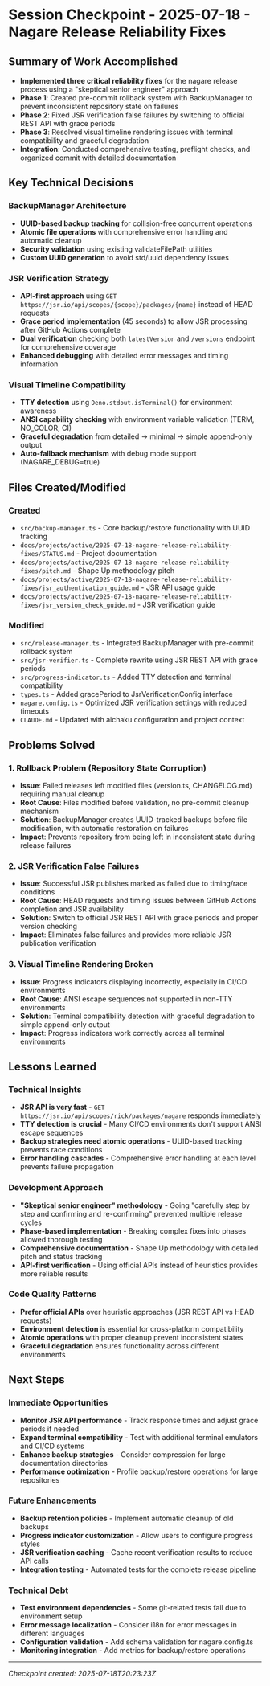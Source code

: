 # Session Checkpoint - 2025-07-18 - Nagare Release Reliability Fixes

## Summary of Work Accomplished
- **Implemented three critical reliability fixes** for the nagare release process using a "skeptical senior engineer" approach
- **Phase 1**: Created pre-commit rollback system with BackupManager to prevent inconsistent repository state on failures
- **Phase 2**: Fixed JSR verification false failures by switching to official REST API with grace periods
- **Phase 3**: Resolved visual timeline rendering issues with terminal compatibility and graceful degradation
- **Integration**: Conducted comprehensive testing, preflight checks, and organized commit with detailed documentation

## Key Technical Decisions

### BackupManager Architecture
- **UUID-based backup tracking** for collision-free concurrent operations
- **Atomic file operations** with comprehensive error handling and automatic cleanup
- **Security validation** using existing validateFilePath utilities
- **Custom UUID generation** to avoid std/uuid dependency issues

### JSR Verification Strategy
- **API-first approach** using `GET https://jsr.io/api/scopes/{scope}/packages/{name}` instead of HEAD requests
- **Grace period implementation** (45 seconds) to allow JSR processing after GitHub Actions complete
- **Dual verification** checking both `latestVersion` and `/versions` endpoint for comprehensive coverage
- **Enhanced debugging** with detailed error messages and timing information

### Visual Timeline Compatibility
- **TTY detection** using `Deno.stdout.isTerminal()` for environment awareness
- **ANSI capability checking** with environment variable validation (TERM, NO_COLOR, CI)
- **Graceful degradation** from detailed → minimal → simple append-only output
- **Auto-fallback mechanism** with debug mode support (NAGARE_DEBUG=true)

## Files Created/Modified

### Created
- `src/backup-manager.ts` - Core backup/restore functionality with UUID tracking
- `docs/projects/active/2025-07-18-nagare-release-reliability-fixes/STATUS.md` - Project documentation
- `docs/projects/active/2025-07-18-nagare-release-reliability-fixes/pitch.md` - Shape Up methodology pitch
- `docs/projects/active/2025-07-18-nagare-release-reliability-fixes/jsr_authentication_guide.md` - JSR API usage guide
- `docs/projects/active/2025-07-18-nagare-release-reliability-fixes/jsr_version_check_guide.md` - JSR verification guide

### Modified
- `src/release-manager.ts` - Integrated BackupManager with pre-commit rollback system
- `src/jsr-verifier.ts` - Complete rewrite using JSR REST API with grace periods
- `src/progress-indicator.ts` - Added TTY detection and terminal compatibility
- `types.ts` - Added gracePeriod to JsrVerificationConfig interface
- `nagare.config.ts` - Optimized JSR verification settings with reduced timeouts
- `CLAUDE.md` - Updated with aichaku configuration and project context

## Problems Solved

### 1. Rollback Problem (Repository State Corruption)
- **Issue**: Failed releases left modified files (version.ts, CHANGELOG.md) requiring manual cleanup
- **Root Cause**: Files modified before validation, no pre-commit cleanup mechanism
- **Solution**: BackupManager creates UUID-tracked backups before file modification, with automatic restoration on failures
- **Impact**: Prevents repository from being left in inconsistent state during release failures

### 2. JSR Verification False Failures
- **Issue**: Successful JSR publishes marked as failed due to timing/race conditions
- **Root Cause**: HEAD requests and timing issues between GitHub Actions completion and JSR availability
- **Solution**: Switch to official JSR REST API with grace periods and proper version checking
- **Impact**: Eliminates false failures and provides more reliable JSR publication verification

### 3. Visual Timeline Rendering Broken
- **Issue**: Progress indicators displaying incorrectly, especially in CI/CD environments
- **Root Cause**: ANSI escape sequences not supported in non-TTY environments
- **Solution**: Terminal compatibility detection with graceful degradation to simple append-only output
- **Impact**: Progress indicators work correctly across all terminal environments

## Lessons Learned

### Technical Insights
- **JSR API is very fast** - `GET https://jsr.io/api/scopes/rick/packages/nagare` responds immediately
- **TTY detection is crucial** - Many CI/CD environments don't support ANSI escape sequences
- **Backup strategies need atomic operations** - UUID-based tracking prevents race conditions
- **Error handling cascades** - Comprehensive error handling at each level prevents failure propagation

### Development Approach
- **"Skeptical senior engineer" methodology** - Going "carefully step by step and confirming and re-confirming" prevented multiple release cycles
- **Phase-based implementation** - Breaking complex fixes into phases allowed thorough testing
- **Comprehensive documentation** - Shape Up methodology with detailed pitch and status tracking
- **API-first verification** - Using official APIs instead of heuristics provides more reliable results

### Code Quality Patterns
- **Prefer official APIs** over heuristic approaches (JSR REST API vs HEAD requests)
- **Environment detection** is essential for cross-platform compatibility
- **Atomic operations** with proper cleanup prevent inconsistent states
- **Graceful degradation** ensures functionality across different environments

## Next Steps

### Immediate Opportunities
- **Monitor JSR API performance** - Track response times and adjust grace periods if needed
- **Expand terminal compatibility** - Test with additional terminal emulators and CI/CD systems
- **Enhance backup strategies** - Consider compression for large documentation directories
- **Performance optimization** - Profile backup/restore operations for large repositories

### Future Enhancements
- **Backup retention policies** - Implement automatic cleanup of old backups
- **Progress indicator customization** - Allow users to configure progress styles
- **JSR verification caching** - Cache recent verification results to reduce API calls
- **Integration testing** - Automated tests for the complete release pipeline

### Technical Debt
- **Test environment dependencies** - Some git-related tests fail due to environment setup
- **Error message localization** - Consider i18n for error messages in different languages
- **Configuration validation** - Add schema validation for nagare.config.ts
- **Monitoring integration** - Add metrics for backup/restore operations

---
*Checkpoint created: 2025-07-18T20:23:23Z*